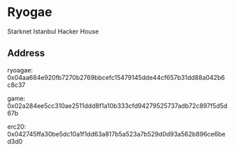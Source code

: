 # Ryogae

Starknet Istanbul Hacker House

## Address

ryoagae: 0x04aa684e920fb7270b2769bbcefc15479145dde44cf657b31dd88a042b6c8c37

game: 0x02a284ee5cc310ae2511ddd8f1a10b333cfd94279525737adb72c897f5d5d67b

erc20: 0x042745ffa30be5dc10a1f1dd63a817b5a523a7b529d0d93a562b896ce6bed3d0
